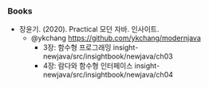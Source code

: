 ### Books
- 장윤기. (2020). Practical 모던 자바. 인사이트.
  - @ykchang https://github.com/ykchang/modernjava
    - 3장: 함수형 프로그래밍 insight-newjava/src/insightbook/newjava/ch03
    - 4장: 람다와 함수형 인터페이스 insight-newjava/src/insightbook/newjava/ch04
